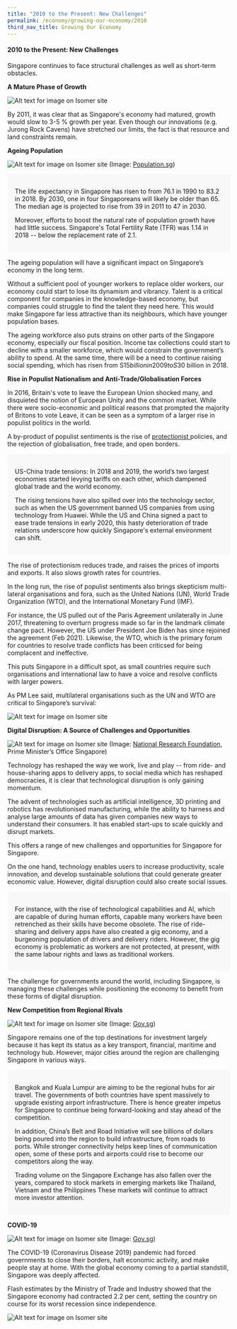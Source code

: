 ```yaml
---
title: "2010 to the Present: New Challenges"
permalink: /economy/growing-our-economy/2010
third_nav_title: Growing Our Economy
---
```

#### 2010 to the Present: New Challenges

Singapore continues to face structural challenges as well as short-term obstacles. 


**A Mature Phase of Growth**

![Alt text for image on Isomer site](/images/economy/growing-our-economy/Screenshot%202020-10-19%20at%201.png)

By 2011, it was clear that as Singapore's economy had matured, growth would slow to 3-5 % growth per year. Even though our innovations (e.g. Jurong Rock Cavens) have stretched our limits, the fact is that resource and land constraints remain.

**Ageing Population**

![Alt text for image on Isomer site](/images/economy/growing-our-economy/silver-age-photo-2.jpg)
(Image: [Population.sg](https://www.population.sg/))

<div style="border:0px solid #0505f8;background-color:#f8f8f8;padding:1.2em;">
<p>The life expectancy in Singapore has risen to from 76.1 in 1990 to 83.2 in 2018. By 2030, one in four Singaporeans will likely be older than 65. The median age is projected to rise from 39 in 2011 to 47 in 2030. </p>

<p>Moreover, efforts to boost the natural rate of population growth have had little success. Singapore's Total Fertility Rate (TFR) was 1.14 in 2018 -- below the replacement rate of 2.1.</p>
</div>

The ageing population will have a significant impact on Singapore’s economy in the long term.

Without a sufficient pool of younger workers to replace older workers, our economy could start to lose its dynamism and vibrancy. Talent is a critical component for companies in the knowledge-based economy, but companies could struggle to find the talent they need here. This would make Singapore far less attractive than its neighbours, which have younger population bases.

The ageing workforce also puts strains on other parts of the Singapore economy, especially our fiscal position. Income tax collections could start to decline with a smaller workforce, which would constrain the government’s ability to spend. At the same time, there will be a need to continue raising social spending, which has risen from S$15 billion in 2009 to S$30 billion in 2018.

<b>Rise in Populist Nationalism and Anti-Trade/Globalisation Forces </b>

In 2016, Britain's vote to leave the European Union shocked many, and disquieted the notion of European Unity and the common market. While there were socio-economic and political reasons that prompted the majority of Britons to vote Leave, it can be seen as a symptom of a larger rise in populist politics in the world. 

A by-product of populist sentiments is the rise of [protectionist ](https://www.britannica.com/topic/protectionism)policies, and the rejection of globalisation, free trade, and open borders. 

<div style="border:0px solid #0505f8;background-color:#f8f8f8;padding:1.2em;">
<p>US-China trade tensions: In 2018 and 2019, the world’s two largest economies started levying tariffs on each other, which dampened global trade and the world economy. </p>

<p>The rising tensions have also spilled over into the technology sector, such as when the US government banned US companies from using technology from Huawei. While the US and China signed a pact to ease trade tensions in early 2020, this hasty deterioration of trade relations underscore how quickly Singapore's external environment can shift.</p>
</div>

The rise of protectionism reduces trade, and raises the prices of imports and exports. It also slows growth rates for countries. 

In the long run, the rise of populist sentiments also brings skepticism multi-lateral organisations and fora, such as the United Nations (UN), World Trade Organization (WTO), and the International Monetary Fund (IMF). 

For instance, the US pulled out of the Paris Agreement unilaterally in June 2017, threatening to overturn progress made so far in the landmark climate change pact. However, the US under President Joe Biden has since rejoined the agreement (Feb 2021). Likewise, the WTO, which is the primary forum for countries to resolve trade conflicts has been criticsed for being complacent and ineffective. 

This puts Singapore in a difficult spot, as small countries require such organisations and international law to have a voice and resolve conflicts with larger powers.

As PM Lee said, multilateral organisations such as the UN and WTO are critical to Singapore’s survival: 

![Alt text for image on Isomer site](/images/economy/growing-our-economy/Screenshot%202020-10-22%20.png)

**Digital Disruption: A Source of Challenges and Opportunities**

![Alt text for image on Isomer site](/images/economy/growing-our-economy/aisingapore.jpg)
(Image: [National Research Foundation](https://www.nrf.gov.sg/programmes/artificial-intelligence-r-d-programme), Prime Minister’s Office Singapore)

Technology has reshaped the way we work, live and play -- from ride- and house-sharing apps to delivery apps, to social media which has reshaped democracies, it is clear that technological disruption is only gaining momentum.

The advent of technologies such as artificial intelligence, 3D printing and robotics has revolutionised manufacturing, while the ability to harness and analyse large amounts of data has given companies new ways to understand their consumers. It has enabled start-ups to scale quickly and disrupt markets.

This offers a range of new challenges and opportunities for Singapore for Singapore.

On the one hand, technology enables users to increase productivity, scale innovation, and develop sustainable solutions that could generate greater economic value. However, digital disruption could also create social issues.

<div style="border:0px solid #0505f8;background-color:#f8f8f8;padding:1.2em;">
<p>For instance, with the rise of technological capabilities and AI, which are capable of during human efforts, capable many workers have been retrenched as their skills have become obsolete. The rise of ride-sharing and delivery apps have also created a gig economy, and a burgeoning population of drivers and delivery riders. However, the gig economy is problematic as workers are not protected, at present, with the same labour rights and laws as traditional workers. </p>

</div>

The challenge for governments around the world, including Singapore, is managing these challenges while positioning the economy to benefit from these forms of digital disruption.

**New Competition from Regional Rivals**

![Alt text for image on Isomer site](/images/economy/growing-our-economy/changiairportterminal.jpg)
(Image: [Gov.sg](https://www.gov.sg/article/updates-to-border-measures-for-low-risk-countries-from-1-sep))

Singapore remains one of the top destinations for investment largely because it has kept its status as a key transport, financial, maritime and technology hub. However, major cities around the region are challenging Singapore in various ways.

<div style="border:0px solid #0505f8;background-color:#f8f8f8;padding:1.2em;">
<p>Bangkok and Kuala Lumpur are aiming to be the regional hubs for air travel. The governments of both countries have spent massively to upgrade existing airport infrastructure. There is hence greater impetus for Singapore to continue being forward-looking and stay ahead of the competition.  </p>

<p>In addition, China’s Belt and Road Initiative will see billions of dollars being poured into the region to build infrastructure, from roads to ports. While stronger connectivity helps keep lines of communication open, some of these ports and airports could rise to become our competitors along the way.</p>
	
Trading volume on the Singapore Exchange has also fallen over the years, compared to stock markets in emerging markets like Thailand, Vietnam and the Philippines These markets will continue to attract more investor attention.
</div>



**COVID-19**

![Alt text for image on Isomer site](/images/economy/growing-our-economy/airportdeparturehall.jpg)
(Image: [Gov.sg](https://www.gov.sg/article/further-support-for-aerospace-aviation-tourism-sectors))

The COVID-19 (Coronavirus Disease 2019) pandemic had forced governments to close their borders, halt economic activity, and make people stay at home. With the global economy coming to a partial standstill, Singapore was deeply affected.

Flash estimates by the Ministry of Trade and Industry showed that the Singapore economy had contracted 2.2 per cent, setting the country on course for its worst recession since independence. 

![Alt text for image on Isomer site](/images/economy/growing-our-economy/Screenshot%202020-10-2.png)